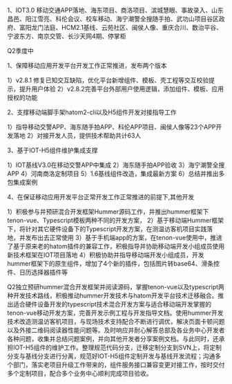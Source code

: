 1、IOT3.0 移动交通APP落地、海东项目、商洛项目、滨城慧眼、事故录入、山东昌邑、阳江雪亮、科伦会议、校车移动、海宁潮警全搜随手拍、武功山项目谷区政府、富阳龙门法庭、HCM2.1基线、云苑社区、闽侯人像、重庆合川、数治平谷、宁波东方、南京交管、长沙天网4期、停掌柜

Q2季度中

1、保障移动应用开发平台开发工作正常推进，发布两个版本

1）v2.8.1 修复已知交互缺陷，优化平台新增组件、模板、壳工程等交互校验提示，提升用户体验
2）v2.8.2完善平台外部用户使用逻辑，添加组件、模板、应用授权的功能

2、支撑移动端脚手架hatom2-cli以及H5组件开发对接指导工作

1）指导移动交警APP、海东随手拍APP、科伦APP项目、闽侯人像等23个APP开发落地
2）对接开发人员，提供技术帮助共计63人

3、基于IOT-H5组件维护集成支撑

1）IOT基线V3.0在移动交警APP中集成
2）海东随手拍APP验收
3）海宁潮警全搜APP
4）河南商洛定制项目
5）1.6基线组件改造，集成最新方案
6）总结并推出多包集成案例

4、在保证移动应用开发平台正常开发工作正常推进的前提下,其他开发

1）积极参与并预研混合开发框架Hummer源码工作，并推出hummer框架下tenon-vue、Typescript模板两种不同的开发方案，
2）基于移动端Hummer框架下，将针对其它硬件设备下的Typescript开发方案，在测温访客机项目实践落地，并发布出去正常使用
3）基于手机端app的方案，在tenon-vue使用中，推进了基于原来老的hatom插件的兼容工作，积极指导并协助移动端开发小组成员使用新技术框架在IOT项目落地
4）积极协助并指导移动端开发小组成员，开发hummer框架下的原生组件，增加了4个新的插件，包括图片转base64、滑条控件、日历选择器插件等



Q2独立预研hummer混合开发框架并阅读源码，掌握tenon-vue以及typescript两种开发技术路线，积极推动hummer开发技术与hatom开发平台技术迁移融合。推出适合硬件设备开发的typescript技术混合开发方案与适合移动端开发掌握的tenon-vue移动开发方案，完善开发示例工程与开发指导文档。使用hummer开发技术改造测温访客机项目，与现场技术支持配合不断进行调优，解决页面卡顿问题以及外接二维码阅读器性能问题等。及时响应并耐心解答总部及各业务中心开发者各种问题，收集并总结问题案例，并向其他开发者分享案例文档。与此同时，还承担IOT-H5组件的维护工作。整理规范代码分支，迁移定制分支到SVN上，将定制分支与基线分支进行分离，规范好IOT-H5组件定制开发与基线开发流程；沟通多个部门，落实老项目升级工作带来的，组件服务接口兼容变更对接工作，按时交付多个定制项目，配合多个业务中心顺利完成项目验收。





